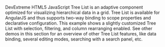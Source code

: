 DevExtreme HTML5 JavaScript Tree List is an adaptive component optimized for visualizing hierarchical data in a grid. Tree List is available for AngularJS and thus supports two-way binding to scope properties and declarative configuration. This example shows a slightly customized Tree List with selection, filtering, and column rearranging enabled. See other demos in this section for an overview of other Tree List features, like data binding, several editing modes, searching with a search panel, etc.
